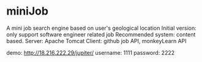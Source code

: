 # miniJob
A mini job search engine based on user's geological location
Initial version: only support software engineer related job
Recommended system: content based.
Server: Apache Tomcat
Client: github job API, monkeyLearn API

demo: http://18.216.222.29/jupiter/
username: 1111
password: 2222
